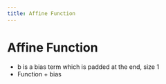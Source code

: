 ```yaml
---
title: Affine Function
---
```


# Affine Function
- b is a bias term which is padded at the end, size 1
- Function + bias








































